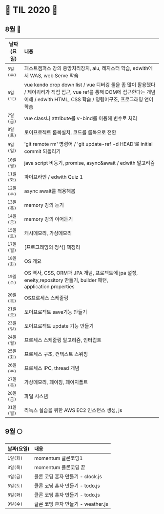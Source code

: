 # &#128057; TIL 2020 &#128057;

## 8월 &#127746;
|날짜(요일)|내용|
|---|:---|
|`5일(수)`| 패스트캠퍼스 강의 중앙처리장치, alu, 레지스터 학습,  edwith에서 WAS, web Serve 학습|
|`6일(목)`| vue kendo drop down list / vue 디버깅 툴을 좀 많이 활용했다 / 제이쿼리가 직접 접근, vue ref를 통해 DOM에 접근한다는 개념 이해 / edwith HTML, CSS 학습 / 명령어구조, 프로그래밍 언어 학습 |
|`7일(금)`| vue class나 attribute를 v-bind를 이용해 변수로 처리|
|`8일(토)`|토이프로젝트 롬복설치, 코드를 롬복으로 전환|
|`9일(일)`|'git remote rm' 명령어 / 'git update-ref -d HEAD'로 initial commit 되돌리기 |
|`10일(월)`|java script 비동기, promise, async&await / edwith 알고리즘 |
|`11일(화)`| 파이프라인 / edwith Quiz 1|
|`12일(수)`|async await를 적용해봄|
|`13일(목)`| memory 강의 듣기 |
|`14일(금)`| memory 강의 이어듣기 |
|`15일(토)`| 캐시메모리, 가상메모리|
|`17일(월)`| [프로그래밍의 정석] 책정리|
|`18일(화)`| OS 개요
|`19일(수)`| OS 역사, CSS, ORM과 JPA 개념, 프로젝트에 jpa 설정, eneity,repository 만들기, builder 패턴, application.properties|
|`20일(목)`| OS프로세스 스케줄링|
|`21일(금)`|토이프로젝트 save기능 만들기|
|`23일(일)`|토이프로젝트 update 기능 만들기|
|`24일(월)`|프로세스 스케줄링 알고리즘, 인터럽트|
|`25일(화)`|프로세스 구조, 컨텍스트 스위칭|
|`26일(수)`|프로세스 IPC, thread 개념|
|`27일(목)`|가상메모리, 페이징, 페이지폴트|
|`28일(금)`|파일 시스템|
|`31일(월)`|리눅스 실습을 위한 AWS EC2 인스턴스 생성, js|

## 9월 	&#127765;
|날짜(요일)|내용|
|---|:---|
|`1일(화)`| momentum 클론코딩1|
|`3일(목)`| momentum 클론코딩 끝 |
|`4일(금)`| 클론 코딩 혼자 만들기 - clock.js |
|`5일(토)`| 클론 코딩 혼자 만들기 - todo.js|
|`8일(화)`| 클론 코딩 혼자 만들기 - todo.js|
|`9일(수)`| 클론 코딩 혼자 만들기 - weather.js|